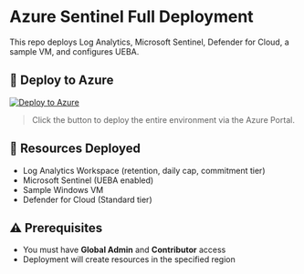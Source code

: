 # Azure Sentinel Full Deployment

This repo deploys Log Analytics, Microsoft Sentinel, Defender for Cloud, a sample VM, and configures UEBA.

## 🚀 Deploy to Azure

[![Deploy to Azure](https://aka.ms/deploytoazurebutton)](https://portal.azure.com/#create/Microsoft.Template/uri/https%3A%2F%2Fraw.githubusercontent.com%2F<USERNAME>%2F<REPO>%2Fmain%2Ftemplates%2FmainTemplate.json)

> Click the button to deploy the entire environment via the Azure Portal.

## 📁 Resources Deployed

- Log Analytics Workspace (retention, daily cap, commitment tier)
- Microsoft Sentinel (UEBA enabled)
- Sample Windows VM
- Defender for Cloud (Standard tier)

## ⚠️ Prerequisites

- You must have **Global Admin** and **Contributor** access
- Deployment will create resources in the specified region
